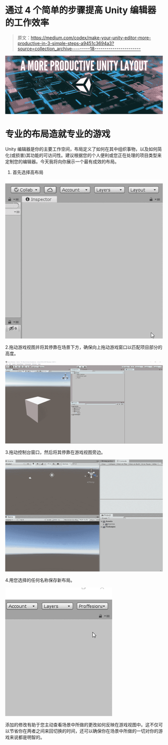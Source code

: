 # 通过 4 个简单的步骤提高 Unity 编辑器的工作效率

> 原文：<https://medium.com/codex/make-your-unity-editor-more-productive-in-3-simple-steps-a9451c3694a3?source=collection_archive---------18----------------------->

![](img/3011a0876aab5e17e842c02c24299c4f.png)

# 专业的布局造就专业的游戏

Unity 编辑器是你的主要工作空间，布局定义了如何在其中组织事物，以及如何简化(或损害)其功能的可访问性。建议根据您的个人便利或您正在处理的项目类型来定制您的编辑器。今天我将向你展示一个最有成效的布局。

1.  首先选择高布局

![](img/4847ff8edcd6f4a90481afe80bba7760.png)

2.拖动游戏视图并将其停靠在场景下方，确保向上拖动游戏窗口以匹配项目部分的高度。

![](img/4a331df71fecaa3391b31a423cef6977.png)

3.拖动控制台窗口，然后将其停靠在游戏视图旁边。

![](img/03860fcc20c3e4c1ab68c915307ae153.png)

4.用您选择的任何名称保存新布局。

![](img/eabf7ff6394d13a90d951a02a294f712.png)

添加的修改有助于您主动查看场景中所做的更改如何反映在游戏视图中。这不仅可以节省你在两者之间来回切换的时间，还可以确保你在场景中所做的一切对你的游戏来说都是明智的。